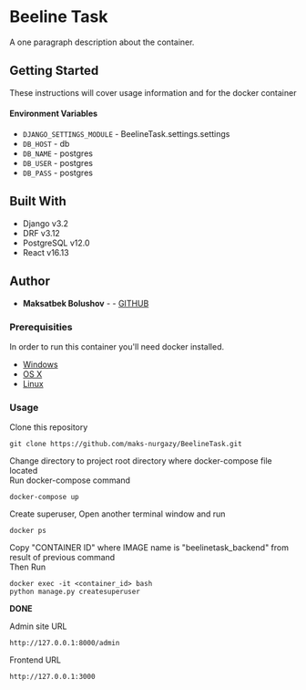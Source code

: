 # Beeline Task

A one paragraph description about the container.

## Getting Started

These instructions will cover usage information and for the docker container

#### Environment Variables

* `DJANGO_SETTINGS_MODULE` - BeelineTask.settings.settings
* `DB_HOST` - db
* `DB_NAME` - postgres
* `DB_USER` - postgres
* `DB_PASS` - postgres

## Built With

* Django v3.2
* DRF v3.12
* PostgreSQL v12.0
* React v16.13

## Author

* **Maksatbek Bolushov** - - [GITHUB](https://github.com/maks-nurgazy)

### Prerequisities

In order to run this container you'll need docker installed.

* [Windows](https://docs.docker.com/windows/started)
* [OS X](https://docs.docker.com/mac/started/)
* [Linux](https://docs.docker.com/linux/started/)

### Usage

Clone this repository

```shell
git clone https://github.com/maks-nurgazy/BeelineTask.git
```

Change directory to project root directory where docker-compose file located <br/>
Run docker-compose command

```docker
docker-compose up
```

Create superuser, Open another terminal window and run

```docker
docker ps
```
Copy "CONTAINER ID" where IMAGE name is "beelinetask_backend" from result of previous command <br/>
Then Run


```docker
docker exec -it <container_id> bash
python manage.py createsuperuser
```
<b>DONE</b>

Admin site URL
```
http://127.0.0.1:8000/admin
```

Frontend URL
```
http://127.0.0.1:3000
```


